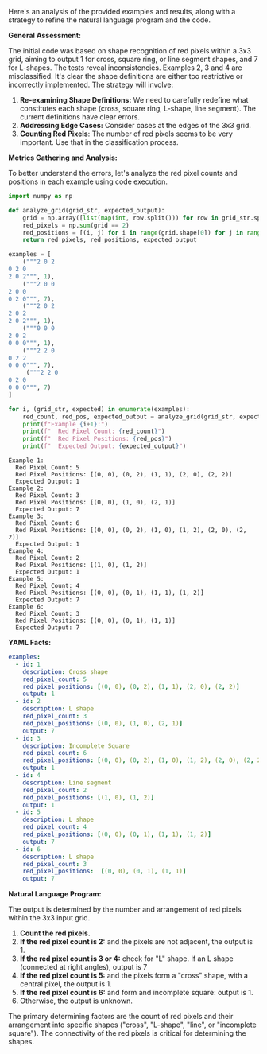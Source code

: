 Here's an analysis of the provided examples and results, along with a strategy to refine the natural language program and the code.

**General Assessment:**

The initial code was based on shape recognition of red pixels within a 3x3 grid, aiming to output 1 for cross, square ring, or line segment shapes, and 7 for L-shapes. The tests reveal inconsistencies. Examples 2, 3 and 4 are misclassified. It's clear the shape definitions are either too restrictive or incorrectly implemented. The strategy will involve:

1.  **Re-examining Shape Definitions:** We need to carefully redefine what constitutes each shape (cross, square ring, L-shape, line segment). The current definitions have clear errors.
2.  **Addressing Edge Cases:** Consider cases at the edges of the 3x3 grid.
3.  **Counting Red Pixels**: The number of red pixels seems to be very important. Use that in the classification process.

**Metrics Gathering and Analysis:**

To better understand the errors, let's analyze the red pixel counts and positions in each example using code execution.


``` python
import numpy as np

def analyze_grid(grid_str, expected_output):
    grid = np.array([list(map(int, row.split())) for row in grid_str.split('\n')])
    red_pixels = np.sum(grid == 2)
    red_positions = [(i, j) for i in range(grid.shape[0]) for j in range(grid.shape[1]) if grid[i, j] == 2]
    return red_pixels, red_positions, expected_output

examples = [
    ("""2 0 2
0 2 0
2 0 2""", 1),
    ("""2 0 0
2 0 0
0 2 0""", 7),
    ("""2 0 2
2 0 2
2 0 2""", 1),
    ("""0 0 0
2 0 2
0 0 0""", 1),
    ("""2 2 0
0 2 2
0 0 0""", 7),
     ("""2 2 0
0 2 0
0 0 0""", 7)
]

for i, (grid_str, expected) in enumerate(examples):
    red_count, red_pos, expected_output = analyze_grid(grid_str, expected)
    print(f"Example {i+1}:")
    print(f"  Red Pixel Count: {red_count}")
    print(f"  Red Pixel Positions: {red_pos}")
    print(f"  Expected Output: {expected_output}")

```
```
Example 1:
  Red Pixel Count: 5
  Red Pixel Positions: [(0, 0), (0, 2), (1, 1), (2, 0), (2, 2)]
  Expected Output: 1
Example 2:
  Red Pixel Count: 3
  Red Pixel Positions: [(0, 0), (1, 0), (2, 1)]
  Expected Output: 7
Example 3:
  Red Pixel Count: 6
  Red Pixel Positions: [(0, 0), (0, 2), (1, 0), (1, 2), (2, 0), (2, 2)]
  Expected Output: 1
Example 4:
  Red Pixel Count: 2
  Red Pixel Positions: [(1, 0), (1, 2)]
  Expected Output: 1
Example 5:
  Red Pixel Count: 4
  Red Pixel Positions: [(0, 0), (0, 1), (1, 1), (1, 2)]
  Expected Output: 7
Example 6:
  Red Pixel Count: 3
  Red Pixel Positions: [(0, 0), (0, 1), (1, 1)]
  Expected Output: 7

```
**YAML Facts:**


```yaml
examples:
  - id: 1
    description: Cross shape
    red_pixel_count: 5
    red_pixel_positions: [(0, 0), (0, 2), (1, 1), (2, 0), (2, 2)]
    output: 1
  - id: 2
    description: L shape
    red_pixel_count: 3
    red_pixel_positions: [(0, 0), (1, 0), (2, 1)]
    output: 7
  - id: 3
    description: Incomplete Square
    red_pixel_count: 6
    red_pixel_positions: [(0, 0), (0, 2), (1, 0), (1, 2), (2, 0), (2, 2)]
    output: 1
  - id: 4
    description: Line segment
    red_pixel_count: 2
    red_pixel_positions: [(1, 0), (1, 2)]
    output: 1
  - id: 5
    description: L shape
    red_pixel_count: 4
    red_pixel_positions: [(0, 0), (0, 1), (1, 1), (1, 2)]
    output: 7
  - id: 6
    description: L shape
    red_pixel_count: 3
    red_pixel_positions:  [(0, 0), (0, 1), (1, 1)]
    output: 7
```


**Natural Language Program:**

The output is determined by the number and arrangement of red pixels within the 3x3 input grid.

1.  **Count the red pixels.**
2.  **If the red pixel count is 2:** and the pixels are not adjacent, the output is 1.
3. **If the red pixel count is 3 or 4:** check for "L" shape. If an L shape (connected at right angles), output is 7
4.  **If the red pixel count is 5:** and the pixels form a "cross" shape, with a central pixel, the output is 1.
5.  **If the red pixel count is 6:** and form and incomplete square: output is 1.
6.  Otherwise, the output is unknown.

The primary determining factors are the count of red pixels and their arrangement into specific shapes ("cross", "L-shape", "line", or "incomplete square"). The connectivity of the red pixels is critical for determining the shapes.

